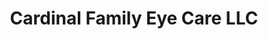 ---
title: "Cardinal Family Eye Care LLC"
url: /chippewa-falls/cardinal-family-eye-care-llc/
shop: optician
---
